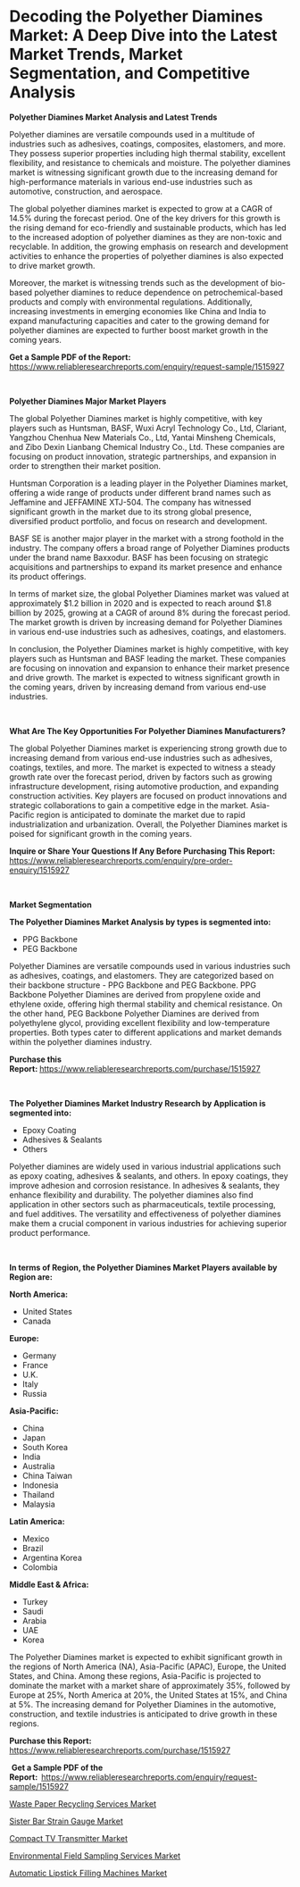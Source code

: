 <p><h1>Decoding the Polyether Diamines Market: A Deep Dive into the Latest Market Trends, Market Segmentation, and Competitive Analysis</h1></p><p><strong>Polyether Diamines Market Analysis and Latest Trends</strong></p>
<p><p>Polyether diamines are versatile compounds used in a multitude of industries such as adhesives, coatings, composites, elastomers, and more. They possess superior properties including high thermal stability, excellent flexibility, and resistance to chemicals and moisture. The polyether diamines market is witnessing significant growth due to the increasing demand for high-performance materials in various end-use industries such as automotive, construction, and aerospace.</p><p>The global polyether diamines market is expected to grow at a CAGR of 14.5% during the forecast period. One of the key drivers for this growth is the rising demand for eco-friendly and sustainable products, which has led to the increased adoption of polyether diamines as they are non-toxic and recyclable. In addition, the growing emphasis on research and development activities to enhance the properties of polyether diamines is also expected to drive market growth.</p><p>Moreover, the market is witnessing trends such as the development of bio-based polyether diamines to reduce dependence on petrochemical-based products and comply with environmental regulations. Additionally, increasing investments in emerging economies like China and India to expand manufacturing capacities and cater to the growing demand for polyether diamines are expected to further boost market growth in the coming years.</p></p>
<p><strong>Get a Sample PDF of the Report:&nbsp;</strong> <a href="https://www.reliableresearchreports.com/enquiry/request-sample/1515927">https://www.reliableresearchreports.com/enquiry/request-sample/1515927</a></p>
<p>&nbsp;</p>
<p><strong>Polyether Diamines Major Market Players</strong></p>
<p><p>The global Polyether Diamines market is highly competitive, with key players such as Huntsman, BASF, Wuxi Acryl Technology Co., Ltd, Clariant, Yangzhou Chenhua New Materials Co., Ltd, Yantai Minsheng Chemicals, and Zibo Dexin Lianbang Chemical Industry Co., Ltd. These companies are focusing on product innovation, strategic partnerships, and expansion in order to strengthen their market position.</p><p>Huntsman Corporation is a leading player in the Polyether Diamines market, offering a wide range of products under different brand names such as Jeffamine and JEFFAMINE XTJ-504. The company has witnessed significant growth in the market due to its strong global presence, diversified product portfolio, and focus on research and development.</p><p>BASF SE is another major player in the market with a strong foothold in the industry. The company offers a broad range of Polyether Diamines products under the brand name Baxxodur. BASF has been focusing on strategic acquisitions and partnerships to expand its market presence and enhance its product offerings.</p><p>In terms of market size, the global Polyether Diamines market was valued at approximately $1.2 billion in 2020 and is expected to reach around $1.8 billion by 2025, growing at a CAGR of around 8% during the forecast period. The market growth is driven by increasing demand for Polyether Diamines in various end-use industries such as adhesives, coatings, and elastomers.</p><p>In conclusion, the Polyether Diamines market is highly competitive, with key players such as Huntsman and BASF leading the market. These companies are focusing on innovation and expansion to enhance their market presence and drive growth. The market is expected to witness significant growth in the coming years, driven by increasing demand from various end-use industries.</p></p>
<p>&nbsp;</p>
<p><strong>What Are The Key Opportunities For Polyether Diamines Manufacturers?</strong></p>
<p><p>The global Polyether Diamines market is experiencing strong growth due to increasing demand from various end-use industries such as adhesives, coatings, textiles, and more. The market is expected to witness a steady growth rate over the forecast period, driven by factors such as growing infrastructure development, rising automotive production, and expanding construction activities. Key players are focused on product innovations and strategic collaborations to gain a competitive edge in the market. Asia-Pacific region is anticipated to dominate the market due to rapid industrialization and urbanization. Overall, the Polyether Diamines market is poised for significant growth in the coming years.</p></p>
<p><strong>Inquire or Share Your Questions If Any Before Purchasing This Report:</strong> <a href="https://www.reliableresearchreports.com/enquiry/pre-order-enquiry/1515927">https://www.reliableresearchreports.com/enquiry/pre-order-enquiry/1515927</a></p>
<p>&nbsp;</p>
<p><strong>Market Segmentation</strong></p>
<p><strong>The Polyether Diamines Market Analysis by types is segmented into:</strong></p>
<p><ul><li>PPG Backbone</li><li>PEG Backbone</li></ul></p>
<p><p>Polyether Diamines are versatile compounds used in various industries such as adhesives, coatings, and elastomers. They are categorized based on their backbone structure - PPG Backbone and PEG Backbone. PPG Backbone Polyether Diamines are derived from propylene oxide and ethylene oxide, offering high thermal stability and chemical resistance. On the other hand, PEG Backbone Polyether Diamines are derived from polyethylene glycol, providing excellent flexibility and low-temperature properties. Both types cater to different applications and market demands within the polyether diamines industry.</p></p>
<p><strong>Purchase this Report:&nbsp;</strong><a href="https://www.reliableresearchreports.com/purchase/1515927">https://www.reliableresearchreports.com/purchase/1515927</a></p>
<p>&nbsp;</p>
<p><strong>The Polyether Diamines Market Industry Research by Application is segmented into:</strong></p>
<p><ul><li>Epoxy Coating</li><li>Adhesives & Sealants</li><li>Others</li></ul></p>
<p><p>Polyether diamines are widely used in various industrial applications such as epoxy coating, adhesives & sealants, and others. In epoxy coatings, they improve adhesion and corrosion resistance. In adhesives & sealants, they enhance flexibility and durability. The polyether diamines also find application in other sectors such as pharmaceuticals, textile processing, and fuel additives. The versatility and effectiveness of polyether diamines make them a crucial component in various industries for achieving superior product performance.</p></p>
<p>&nbsp;</p>
<p><strong>In terms of Region, the Polyether Diamines Market Players available by Region are:</strong></p>
<p>
    <p> <strong> North America: </strong>
        <ul>
            <li>United States</li>
            <li>Canada</li>
        </ul>
        </p> 
    <p> <strong> Europe: </strong>
        <ul>
            <li>Germany</li>
            <li>France</li>
            <li>U.K.</li>
            <li>Italy</li>
            <li>Russia</li>
        </ul>
        </p> 
    <p> <strong> Asia-Pacific: </strong>
        <ul>
            <li>China</li>
            <li>Japan</li>
            <li>South Korea</li>
            <li>India</li>
            <li>Australia</li>
            <li>China Taiwan</li>
            <li>Indonesia</li>
            <li>Thailand</li>
            <li>Malaysia</li>
        </ul>
        </p> 
    <p> <strong> Latin America: </strong>
        <ul>
            <li>Mexico</li>
            <li>Brazil</li>
            <li>Argentina Korea</li>
            <li>Colombia</li>
        </ul>
        </p> 
    <p> <strong> Middle East & Africa: </strong>
        <ul>
            <li>Turkey</li>
            <li>Saudi</li>
            <li>Arabia</li>
            <li>UAE</li>
            <li>Korea</li>
        </ul>
    </p>
    </p>
<p><p>The Polyether Diamines market is expected to exhibit significant growth in the regions of North America (NA), Asia-Pacific (APAC), Europe, the United States, and China. Among these regions, Asia-Pacific is projected to dominate the market with a market share of approximately 35%, followed by Europe at 25%, North America at 20%, the United States at 15%, and China at 5%. The increasing demand for Polyether Diamines in the automotive, construction, and textile industries is anticipated to drive growth in these regions.</p></p>
<p><strong>Purchase this Report: </strong><a href="https://www.reliableresearchreports.com/purchase/1515927">https://www.reliableresearchreports.com/purchase/1515927</a></p>
<p>&nbsp;<strong>Get a Sample PDF of the Report:&nbsp;&nbsp;</strong><a href="https://www.reliableresearchreports.com/enquiry/request-sample/1515927">https://www.reliableresearchreports.com/enquiry/request-sample/1515927</a></p>
<p><strong></strong></p>
<p><p><a href="https://noble-drawer-34c.notion.site/Waste-Paper-Recycling-Services-Market-Dynamics-2024-2031-Also-about-Its-Market-Trends-Projections--35e097fe350243bdb20f30e299105ac3">Waste Paper Recycling Services Market</a></p><p><a href="https://issuu.com/reportprime-2/docs/sister-bar-strain-gauge-market-size-2030.pptx">Sister Bar Strain Gauge Market</a></p><p><a href="https://three-jumbo-f6d.notion.site/Compact-TV-Transmitter-Market-Size-Evaluating-its-Market-Trends-Growth-and-Projections-2024-203-9f2efbb7dff2422f92f0e3a263fcbaa2">Compact TV Transmitter Market</a></p><p><a href="https://issuu.com/reportprime-2/docs/environmental-field-sampling-services-market-size-">Environmental Field Sampling Services Market</a></p><p><a href="https://github.com/mancsybtousav/Market-Research-Report-List-1/blob/main/automatic-lipstick-filling-machines-market.md">Automatic Lipstick Filling Machines Market</a></p></p>